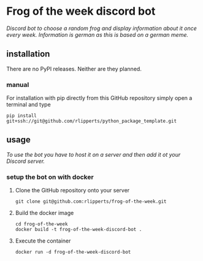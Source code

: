 # Frog of the week discord bot
_Discord bot to choose a random frog and display information about it once every week. Information 
is german as this is based on a german meme._

## installation
There are no PyPI releases. Neither are they planned.

### manual
For installation with pip directly from this GitHub repository simply open a terminal and type
```
pip install git+ssh://git@github.com/rlipperts/python_package_template.git
```

## usage

_To use the bot you have to host it on a server and then add it ot your Discord server._

### setup the bot on with docker

1. Clone the GitHub repository onto your server
   ```
   git clone git@github.com:rlipperts/frog-of-the-week.git
   ```
2. Build the docker image
   ```
   cd frog-of-the-week
   docker build -t frog-of-the-week-discord-bot .
   ```
3. Execute the container
   ```
   docker run -d frog-of-the-week-discord-bot
   ```
